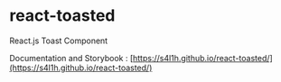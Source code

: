 # react-toasted

React.js Toast Component

Documentation and Storybook : [https://s4l1h.github.io/react-toasted/](https://s4l1h.github.io/react-toasted/)
